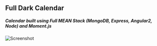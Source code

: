 ## Full Dark Calendar
##### Calendar built using Full MEAN Stack (MongoDB, Express, Angular2, Node) and Moment.js
![Screenshot](image/2.png)
